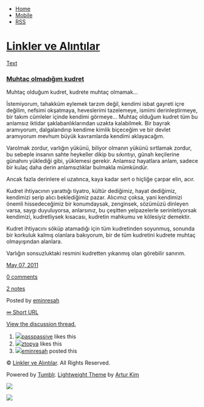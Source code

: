 -   [Home](/)
-   [Mobile](/mobile)
-   [RSS](http://eminresah.tumblr.com/rss)

[Linkler ve Alıntılar](/)
=========================

[Text](http://eminresah.tumblr.com/post/5256164970/muhtac-olmad-g-m-kudret)

### [Muhtaç olmadığım kudret](http://eminresah.tumblr.com/post/5256164970/muhtac-olmad-g-m-kudret)

Muhtaç olduğum kudret, kudrete muhtaç olmamak…

İstemiyorum, tahakküm eylemek tarzım değil, kendimi isbat gayreti içre
değilim, nefsimi okşatmaya, heveslerimi tazelemeye, ismimi
derinleştirmeye, bir takım cümleler içinde kendimi görmeye… Muhtaç
olduğum kudret tüm bu anlamsız iktidar şaklabanlıklarından uzakta
kalabilmek. Bir bayrak aramıyorum, dalgalandırıp kendime kimlik
biçeceğim ve bir devlet aramıyorum mevhum büyük kavramlarda kendimi
aklayacağım.

Varolmak zordur, varlığın yükünü, biliyor olmanın yükünü sırtlamak
zordur, bu sebeple insanın sahte heykeller dikip bu sıkıntıyı, günah
keçilerine günahını yüklediği gibi, yüklemesi gerekir. Anlamsız
hayatlara anlam, sadece bir kulaç daha derin anlamsızlıklar bulmakla
mümkündür.

Ancak fazla derinlere el uzatınca, kaya kadar sert o hiçliğe çarpar
elin, acır.

Kudret ihtiyacının yarattığı tiyatro, kültür dediğimiz, hayat dediğimiz,
kendimizi serip alıcı beklediğimiz pazar. Alıcımız çoksa, yani kendimizi
önemli hissedeceğimiz bir konumdaysak, zenginsek, sözümüzü dinleyen
varsa, saygı duyuluyorsa, anlarsınız, bu çeşitten yelpazelerle
serinletiyorsak kendimizi, kudretliysek kısacası, kudretin mahkumu ve
kölesiyiz demektir.

Kudret ihtiyacını söküp atamadığı için tüm kudretinden soyunmuş, sonunda
bir korkuluk kalmış olanlara bakıyorum, bir de tüm kudretini kudrete
muhtaç olmayışından alanlara.

Varlığın sonsuzluktaki resmini kudretten yıkanmış olan görebilir
sanırım.

[May 07,
2011](http://eminresah.tumblr.com/post/5256164970/muhtac-olmad-g-m-kudret)

[0
comments](http://eminresah.tumblr.com/post/5256164970/muhtac-olmad-g-m-kudret#disqus_thread)

[2
notes](http://eminresah.tumblr.com/post/5256164970/muhtac-olmad-g-m-kudret#notes)

Posted by [eminresah](http://eminresah.tumblr.com/)

[∞ Short URL](http://tmblr.co/ZWS1Oy4vIhPg)

[View the discussion thread.](http://erblog.disqus.com/?url=ref)

1.  [![](http://33.media.tumblr.com/avatar_063d45a540dc_16.png)](http://passpassive.tumblr.com/ "ha bi' de! ")[passpassive](http://passpassive.tumblr.com/ "ha bi' de!")
    likes this
2.  [![](http://38.media.tumblr.com/avatar_17d7756f7f8f_16.png)](http://ztopya.tumblr.com/ "aglea ")[ztopya](http://ztopya.tumblr.com/ "aglea")
    likes this
3.  [![](http://38.media.tumblr.com/avatar_06c8562d8d9e_16.png)](http://eminresah.tumblr.com/ "Linkler ve Alıntılar")[eminresah](http://eminresah.tumblr.com/ "Linkler ve Alıntılar")
    posted this

© [Linkler ve Alıntılar](/). All Rights Reserved.

Powered by [Tumblr](http://tumblr.com). [Lightweight
Theme](http://www.tumblr.com/theme/10820) by [Artur
Kim](http://arturkim.com)

![](https://px.srvcs.tumblr.com/impixu?T=1434918953&J=eyJ0eXBlIjoidXJsIiwidXJsIjoiaHR0cDpcL1wvZW1pbnJlc2FoLnR1bWJsci5jb21cL3Bvc3RcLzUyNTYxNjQ5NzBcL211aHRhYy1vbG1hZC1nLW0ta3VkcmV0IiwicmVxdHlwZSI6MCwicm91dGUiOiJcL3Bvc3RcLzppZFwvOnN1bW1hcnkiLCJub3NjcmlwdCI6MX0=&U=AHBHIPGMPP&K=4da06165c75a5fdc17a0343c9f1dad3eda52239fc8231bb4bb39b9f94692664f&R=)

![](https://px.srvcs.tumblr.com/impixu?T=1434918953&J=eyJ0eXBlIjoicG9zdCIsInVybCI6Imh0dHA6XC9cL2VtaW5yZXNhaC50dW1ibHIuY29tXC9wb3N0XC81MjU2MTY0OTcwXC9tdWh0YWMtb2xtYWQtZy1tLWt1ZHJldCIsInJlcXR5cGUiOjAsInJvdXRlIjoiXC9wb3N0XC86aWRcLzpzdW1tYXJ5IiwicG9zdHMiOlt7InBvc3RpZCI6IjUyNTYxNjQ5NzAiLCJibG9naWQiOiIzNjQ4MDI4Iiwic291cmNlIjozM31dLCJub3NjcmlwdCI6MX0=&U=CNOCINLNKE&K=d7473b3dc3a1fda5ffd840aa9231dd6c7b4c601a8d018129ceefbd568a9762c9&R=)

